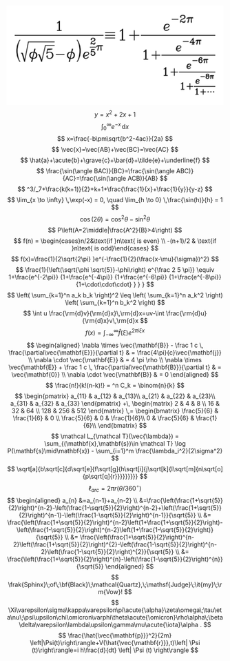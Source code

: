 ![](../samples/012.svg)
$$
y=x^2+2x+1
$$
$$
\int_0^\infty e^{-x}\,\mathrm{d}x
$$
$$
x=\frac{-b\pm\sqrt{b^2-4ac}}{2a}
$$
$$
\vec{x}=\vec{AB}+\vec{BC}=\vec{AC}
$$
$$
\hat{a}+\acute{b}+\grave{c}+\bar{d}+\tilde{e}+\underline{f}
$$
$$
\frac{\sin(\angle BAC)}{BC}=\frac{\sin(\angle ABC)}{AC}=\frac{\sin(\angle ACB)}{AB}
$$
$$
^3/_7+\frac{k(k+1)}{2}+k+1+\frac{\frac{1}{x}+\frac{1}{y}}{y-z}
$$
$$
\lim_{x \to \infty} \,\exp(-x) = 0, \quad \lim_{h \to 0} \,\frac{\sin(h)}{h} = 1
$$
$$
\cos (2\theta) = \cos^2 \theta - \sin^2 \theta
$$
$$
P\left(A=2\middle|\frac{A^2}{B}>4\right)
$$
$$
f(n) = \begin{cases}n/2&\text{if }n\text{ is even} \\ -(n+1)/2 & \text{if }n\text{ is odd}\end{cases}
$$
$$
f(x)=\frac{1}{2\sqrt{2\pi} }e^{-\frac{1}{2}(\frac{x-\mu}{\sigma})^2}
$$
$$
\frac{1}{\left(\sqrt{\phi \sqrt{5}}-\phi\right) e^{\frac 2 5 \pi}} \equiv 1+\frac{e^{-2\pi}} {1+\frac{e^{-4\pi}} {1+\frac{e^{-6\pi}} {1+\frac{e^{-8\pi}} {1+\cdot\cdot\cdot} } } }
$$
$$
\left( \sum_{k=1}^n a_k b_k \right)^2 \leq \left( \sum_{k=1}^n a_k^2 \right) \left( \sum_{k=1}^n b_k^2 \right)
$$
$$
\int u \frac{\rm{d}v}{\rm{d}x}\,\rm{d}x=uv-\int \frac{\rm{d}u}{\rm{d}x}v\,\rm{d}x
$$
$$
f(x) = \int_{-\infty}^\infty \hat f(\xi)e^{2 \pi i \xi x} 
$$
$$
\begin{aligned}
\nabla \times \vec{\mathbf{B}} - \frac 1 c \, \frac{\partial\vec{\mathbf{E}}}{\partial t} & = \frac{4\pi}{c}\vec{\mathbf{j}} \\
\nabla \cdot \vec{\mathbf{E}} & = 4 \pi \rho \\
\nabla \times \vec{\mathbf{E}} + \frac 1 c \, \frac{\partial\vec{\mathbf{B}}}{\partial t} & = \vec{\mathbf{0}} \\
\nabla \cdot \vec{\mathbf{B}} & = 0
\end{aligned}
$$
$$
\frac{n!}{k!(n-k)!} = ^n C_k = \binom{n}{k}
$$
$$
\begin{pmatrix}
a_{11} & a_{12} & a_{13}\\ 
a_{21} & a_{22} & a_{23}\\ 
a_{31} & a_{32} & a_{33}
\end{pmatrix}
+\,
\begin{matrix}
2 & 4 & 8 \\
16 & 32 & 64 \\
128 & 256 & 512
\end{matrix}
\,=
\begin{bmatrix}
       \frac{5}{6} & \frac{1}{6} & 0          \\ 
       \frac{5}{6} & 0           & \frac{1}{6}\\
       0           & \frac{5}{6} & \frac{1}{6}\\
     \end{bmatrix}
$$
$$
\mathcal L_{\mathcal T}(\vec{\lambda})
    = \sum_{(\mathbf{x},\mathbf{s})\in \mathcal T}
       \log P(\mathbf{s}\mid\mathbf{x}) - \sum_{i=1}^m
       \frac{\lambda_i^2}{2\sigma^2}
$$
$$
\sqrt[a]{b\sqrt[c]{d\sqrt[e]{f\sqrt[g]{h\sqrt[i]{j\sqrt[k]{l\sqrt[m]{n\sqrt[o]{p\sqrt[q]{r}}}}}}}}}
$$
$$
\ell_{arc}=2\pi r(\theta/360^\circ)
$$
$$
\begin{aligned}
a_{n} &=a_{n-1}+a_{n-2} \\
&=\frac{\left(\frac{1+\sqrt{5}}{2}\right)^{n-2}-\left(\frac{1-\sqrt{5}}{2}\right)^{n-2}+\left(\frac{1+\sqrt{5}}{2}\right)^{n-1}-\left(\frac{1-\sqrt{5}}{2}\right)^{n-1}}{\sqrt{5}} \\
&= \frac{\left(\frac{1+\sqrt{5}}{2}\right)^{n-2}\left(1+\frac{1+\sqrt{5}}{2}\right)-\left(\frac{1-\sqrt{5}}{2}\right)^{n-2}\left(1+\frac{1-\sqrt{5}}{2}\right)}{\sqrt{5}} \\
&= \frac{\left(\frac{1+\sqrt{5}}{2}\right)^{n-2}\left(\frac{1+\sqrt{5}}{2}\right)^{2}-\left(\frac{1-\sqrt{5}}{2}\right)^{n-2}\left(\frac{1-\sqrt{5}}{2}\right)^{2}}{\sqrt{5}} \\
&= \frac{\left(\frac{1+\sqrt{5}}{2}\right)^{n}-\left(\frac{1-\sqrt{5}}{2}\right)^{n}}{\sqrt{5}}
\end{aligned}
$$
$$
\frak{Sphinx}\;of\;\bf{Black}\;\mathcal{Quartz},\;\mathsf{Judge}\;\it{my}\;\rm{Vow}!
$$
$$
\Xi\varepsilon\sigma\kappa\varepsilon\pi\acute{\alpha}\zeta\omega\;\tau\eta\nu\;\psi\upsilon\chi\omicron\varphi\theta\acute{\omicron}\rho\alpha\;\beta\delta\varepsilon\lambda\upsilon\gamma\mu\acute{\iota}\alpha .
$$
$$
\frac{\hat{\vec{\mathbf{p}}}^2}{2m} \left|\Psi(t)\right\rangle+V(\hat{\vec{\mathbf{r}}},t)\left| \Psi (t)\right\rangle=i h\frac{d}{dt} \left| \Psi (t) \right\rangle
$$
